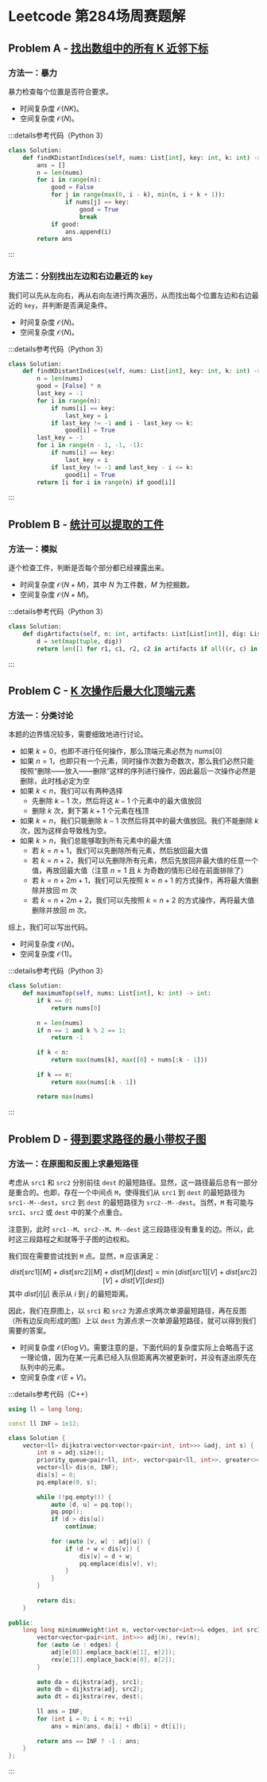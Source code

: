 # Leetcode 第284场周赛题解

## Problem A - [找出数组中的所有 K 近邻下标](https://leetcode.cn/problems/find-all-k-distant-indices-in-an-array/)

### 方法一：暴力

暴力检查每个位置是否符合要求。

- 时间复杂度 $\mathcal{O}(NK)$。
- 空间复杂度 $\mathcal{O}(N)$。

:::details参考代码（Python 3）

```python
class Solution:
    def findKDistantIndices(self, nums: List[int], key: int, k: int) -> List[int]:
        ans = []
        n = len(nums)
        for i in range(n):
            good = False
            for j in range(max(0, i - k), min(n, i + k + 1)):
                if nums[j] == key:
                    good = True
                    break
            if good:
                ans.append(i)
        return ans
```

:::

### 方法二：分别找出左边和右边最近的 `key`

我们可以先从左向右，再从右向左进行两次遍历，从而找出每个位置左边和右边最近的 `key`，并判断是否满足条件。

- 时间复杂度 $\mathcal{O}(N)$。
- 空间复杂度 $\mathcal{O}(N)$。

:::details参考代码（Python 3）

```python
class Solution:
    def findKDistantIndices(self, nums: List[int], key: int, k: int) -> List[int]:
        n = len(nums)
        good = [False] * n
        last_key = -1
        for i in range(n):
            if nums[i] == key:
                last_key = i
            if last_key != -1 and i - last_key <= k:
                good[i] = True
        last_key = -1
        for i in range(n - 1, -1, -1):
            if nums[i] == key:
                last_key = i
            if last_key != -1 and last_key - i <= k:
                good[i] = True
        return [i for i in range(n) if good[i]]    
```

:::

## Problem B - [统计可以提取的工件](https://leetcode.cn/problems/count-artifacts-that-can-be-extracted/)

### 方法一：模拟

逐个检查工件，判断是否每个部分都已经裸露出来。

- 时间复杂度 $\mathcal{O}(N+M)$，其中 $N$ 为工件数，$M$ 为挖掘数。
- 空间复杂度 $\mathcal{O}(N+M)$。

:::details参考代码（Python 3）

```python
class Solution:
    def digArtifacts(self, n: int, artifacts: List[List[int]], dig: List[List[int]]) -> int:
        d = set(map(tuple, dig))
        return len([1 for r1, c1, r2, c2 in artifacts if all((r, c) in d for r in range(r1, r2 + 1) for c in range(c1, c2 + 1))])
```

:::

## Problem C - [K 次操作后最大化顶端元素](https://leetcode.cn/problems/maximize-the-topmost-element-after-k-moves/)

### 方法一：分类讨论

本题的边界情况较多，需要细致地进行讨论。

- 如果 $k=0$，也即不进行任何操作，那么顶端元素必然为 $nums[0]$
- 如果 $n=1$，也即只有一个元素，同时操作次数为奇数次，那么我们必然只能按照“删除——放入——删除”这样的序列进行操作，因此最后一次操作必然是删除，此时栈必定为空
- 如果 $k<n$，我们可以有两种选择
    - 先删除 $k-1$ 次，然后将这 $k-1$ 个元素中的最大值放回
    - 删除 $k$ 次，剩下第 $k + 1$ 个元素在栈顶
- 如果 $k=n$，我们只能删除 $k - 1$ 次然后将其中的最大值放回。我们不能删除 $k$ 次，因为这样会导致栈为空。
- 如果 $k>n$，我们总能够取到所有元素中的最大值
    - 若 $k=n+1$，我们可以先删除所有元素，然后放回最大值
    - 若 $k = n + 2$，我们可以先删除所有元素，然后先放回非最大值的任意一个值，再放回最大值（注意 $n=1$ 且 $k$ 为奇数的情形已经在前面排除了）
    - 若 $k = n + 2m + 1$，我们可以先按照 $k=n+1$ 的方式操作，再将最大值删除并放回 $m$ 次
    - 若 $k = n + 2m + 2$，我们可以先按照 $k=n+2$ 的方式操作，再将最大值删除并放回 $m$ 次。

综上，我们可以写出代码。

- 时间复杂度 $\mathcal{O}(N)$。
- 空间复杂度 $\mathcal{O}(1)$。

:::details参考代码（Python 3）

```python
class Solution:
    def maximumTop(self, nums: List[int], k: int) -> int:
        if k == 0:
            return nums[0]
        
        n = len(nums)
        if n == 1 and k % 2 == 1:
            return -1
        
        if k < n:
            return max(nums[k], max([0] + nums[:k - 1]))
        
        if k == n:
            return max(nums[:k - 1])
        
        return max(nums)
```

:::

## Problem D - [得到要求路径的最小带权子图](https://leetcode.cn/problems/minimum-weighted-subgraph-with-the-required-paths/)

### 方法一：在原图和反图上求最短路径

考虑从 `src1` 和 `src2` 分别前往 `dest` 的最短路径。显然，这一路径最后总有一部分是重合的。也即，存在一个中间点 `M`，使得我们从 `src1` 到 `dest` 的最短路径为 `src1--M--dest`，`src2` 到 `dest` 的最短路径为 `src2--M--dest`。当然，`M` 有可能与 `src1`、`src2` 或 `dest` 中的某个点重合。

注意到，此时 `src1--M`、`src2--M`、`M--dest` 这三段路径没有重复的边。所以，此时这三段路程之和就等于子图的边权和。

我们现在需要尝试找到 `M` 点。显然，`M` 应该满足：

$$
dist[src1][M] + dist[src2][M] + dist[M][dest] = \min(dist[src1][V] + dist[src2][V] + dist[V][dest])
$$
其中 $dist[i][j]$ 表示从 $i$ 到 $j$ 的最短距离。

因此，我们在原图上，以 `src1` 和 `src2` 为源点求两次单源最短路径，再在反图（所有边反向形成的图）上以 `dest` 为源点求一次单源最短路径，就可以得到我们需要的答案。

- 时间复杂度 $\mathcal{O}(E\log V)$。需要注意的是，下面代码的复杂度实际上会略高于这一理论值，因为在某一元素已经入队但距离再次被更新时，并没有逐出原先在队列中的元素。
- 空间复杂度 $\mathcal{O}(E+V)$。

:::details参考代码（C++）

```cpp
using ll = long long;

const ll INF = 1e12;

class Solution {
    vector<ll> dijkstra(vector<vector<pair<int, int>>> &adj, int s) {
        int n = adj.size();
        priority_queue<pair<ll, int>, vector<pair<ll, int>>, greater<>> pq;
        vector<ll> dis(n, INF);
        dis[s] = 0;
        pq.emplace(0, s);
        
        while (!pq.empty()) {
            auto [d, u] = pq.top();
            pq.pop();
            if (d > dis[u])
                continue;
            
            for (auto [v, w] : adj[u]) {
                if (d + w < dis[v]) {
                    dis[v] = d + w;
                    pq.emplace(dis[v], v);
                }
            }
        }
        
        return dis;
    }
    
public:
    long long minimumWeight(int n, vector<vector<int>>& edges, int src1, int src2, int dest) {
        vector<vector<pair<int, int>>> adj(n), rev(n);
        for (auto &e : edges) {
            adj[e[0]].emplace_back(e[1], e[2]);
            rev[e[1]].emplace_back(e[0], e[2]);
        }
        
        auto da = dijkstra(adj, src1);
        auto db = dijkstra(adj, src2);
        auto dt = dijkstra(rev, dest);
        
        ll ans = INF;
        for (int i = 0; i < n; ++i)
            ans = min(ans, da[i] + db[i] + dt[i]);
        
        return ans == INF ? -1 : ans;
    }
};
```

:::

